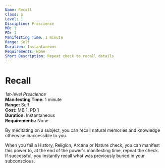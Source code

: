 ```yaml
---
Name: Recall
Class: p
Level: 1
Discipline: Prescience
MB: 1
PD: 1
Manifesting Time: 1 minute
Range: Self
Duration: Instantaneous
Requirements: None
Short Description: Repeat check to recall details
---
```

# Recall
*1st-level Prescience*\
**Manifesting Time:** 1 minute\
**Range:** Self\
**Cost:** MB 1, PD 1\
**Duration:** Instantaneous\
**Requirements:** None

By meditating on a subject, you can recall
natural memories and knowledge otherwise inaccessible to you.

When you fail a History, Religion, Arcana or Nature check,
you can manifest this power to, at the end of the power's
manifesting time, repeat the check. If successful, you instantly
recall what was previously buried in your subconscious.

